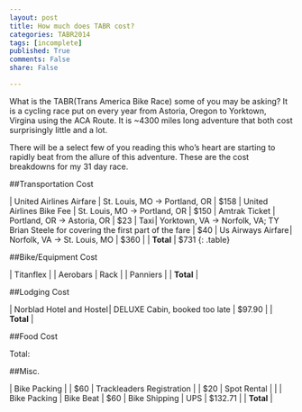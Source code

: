 ```yaml
---
layout: post
title: How much does TABR cost?
categories: TABR2014
tags: [incomplete]
published: True
comments: False
share: False

---
```


What is the TABR(Trans America Bike Race) some of you may be asking? It is a cycling race put on every year from Astoria, Oregon to Yorktown, Virgina using the ACA Route. It is ~4300 miles long adventure that both cost surprisingly little and a lot.

There will be a select few of you reading this who’s heart are starting to rapidly beat from the allure of this adventure. These are the cost breakdowns for my 31 day race.  

##Transportation Cost 

| United Airlines Airfare | St. Louis, MO -> Portland, OR | $158
| United Airlines Bike Fee | St. Louis, MO -> Portland, OR | $150
| Amtrak Ticket | Portland, OR -> Astoria, OR | $23
| Taxi | Yorktown, VA -> Norfolk, VA; TY Brian Steele for covering the first part of the fare | $40
| Us Airways Airfare | Norfolk, VA -> St. Louis, MO | $360
| | **Total** | $731
{: .table}


##Bike/Equipment Cost 

| Titanflex |
| Aerobars 
| Rack |
| Panniers
| | **Total** | 

##Lodging Cost

| Norblad Hotel and Hostel | DELUXE Cabin, booked too late | $97.90 
| | **Total** | 

##Food Cost 

Total:

##Misc.

| Bike Packing | | $60
| Trackleaders Registration | | $20
| Spot Rental | | 
| Bike Packing | Bike Beat | $60
| Bike Shipping | UPS | $132.71
| | **Total** | 